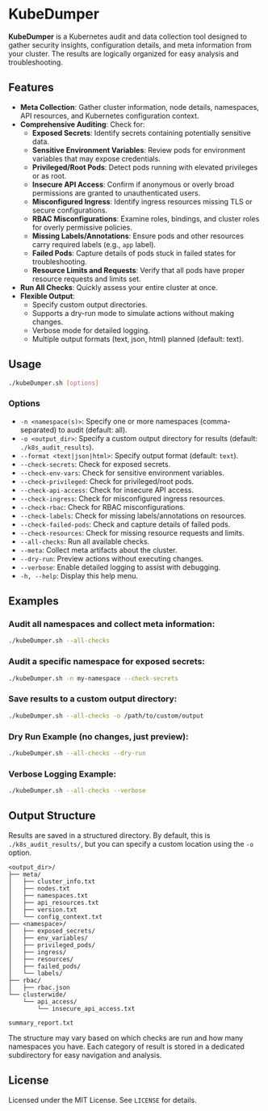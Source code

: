 # KubeDumper

**KubeDumper** is a Kubernetes audit and data collection tool designed to gather security insights, configuration details, and meta information from your cluster. The results are logically organized for easy analysis and troubleshooting.

## Features

- **Meta Collection**: Gather cluster information, node details, namespaces, API resources, and Kubernetes configuration context.
- **Comprehensive Auditing**: Check for:
  - **Exposed Secrets**: Identify secrets containing potentially sensitive data.
  - **Sensitive Environment Variables**: Review pods for environment variables that may expose credentials.
  - **Privileged/Root Pods**: Detect pods running with elevated privileges or as root.
  - **Insecure API Access**: Confirm if anonymous or overly broad permissions are granted to unauthenticated users.
  - **Misconfigured Ingress**: Identify ingress resources missing TLS or secure configurations.
  - **RBAC Misconfigurations**: Examine roles, bindings, and cluster roles for overly permissive policies.
  - **Missing Labels/Annotations**: Ensure pods and other resources carry required labels (e.g., `app` label).
  - **Failed Pods**: Capture details of pods stuck in failed states for troubleshooting.
  - **Resource Limits and Requests**: Verify that all pods have proper resource requests and limits set.
- **Run All Checks**: Quickly assess your entire cluster at once.
- **Flexible Output**:
  - Specify custom output directories.
  - Supports a dry-run mode to simulate actions without making changes.
  - Verbose mode for detailed logging.
  - Multiple output formats (text, json, html) planned (default: text).

## Usage

```bash
./kubeDumper.sh [options]
```

### Options

- `-n <namespace(s)>`: Specify one or more namespaces (comma-separated) to audit (default: all).
- `-o <output_dir>`: Specify a custom output directory for results (default: `./k8s_audit_results`).
- `--format <text|json|html>`: Specify output format (default: `text`).
- `--check-secrets`: Check for exposed secrets.
- `--check-env-vars`: Check for sensitive environment variables.
- `--check-privileged`: Check for privileged/root pods.
- `--check-api-access`: Check for insecure API access.
- `--check-ingress`: Check for misconfigured ingress resources.
- `--check-rbac`: Check for RBAC misconfigurations.
- `--check-labels`: Check for missing labels/annotations on resources.
- `--check-failed-pods`: Check and capture details of failed pods.
- `--check-resources`: Check for missing resource requests and limits.
- `--all-checks`: Run all available checks.
- `--meta`: Collect meta artifacts about the cluster.
- `--dry-run`: Preview actions without executing changes.
- `--verbose`: Enable detailed logging to assist with debugging.
- `-h, --help`: Display this help menu.

## Examples

### Audit all namespaces and collect meta information:
```bash
./kubeDumper.sh --all-checks
```

### Audit a specific namespace for exposed secrets:
```bash
./kubeDumper.sh -n my-namespace --check-secrets
```

### Save results to a custom output directory:
```bash
./kubeDumper.sh --all-checks -o /path/to/custom/output
```

### Dry Run Example (no changes, just preview):
```bash
./kubeDumper.sh --all-checks --dry-run
```

### Verbose Logging Example:
```bash
./kubeDumper.sh --all-checks --verbose
```

## Output Structure

Results are saved in a structured directory. By default, this is `./k8s_audit_results/`, but you can specify a custom location using the `-o` option.

```
<output_dir>/
├── meta/
│   ├── cluster_info.txt
│   ├── nodes.txt
│   ├── namespaces.txt
│   ├── api_resources.txt
│   ├── version.txt
│   └── config_context.txt
├── <namespace>/
│   ├── exposed_secrets/
│   ├── env_variables/
│   ├── privileged_pods/
│   ├── ingress/
│   ├── resources/
│   ├── failed_pods/
│   └── labels/
├── rbac/
│   ├── rbac.json
└── clusterwide/
    └── api_access/
        └── insecure_api_access.txt

summary_report.txt
```

The structure may vary based on which checks are run and how many namespaces you have. Each category of result is stored in a dedicated subdirectory for easy navigation and analysis.

## License

Licensed under the MIT License. See `LICENSE` for details.
